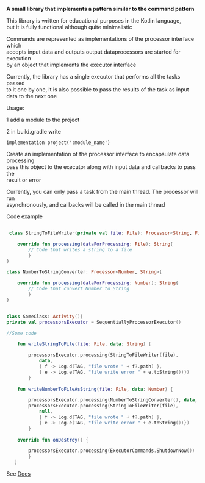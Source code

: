 **A small library that implements a pattern similar to the command pattern**

This library is written for educational purposes in the Kotlin language,  
but it is fully functional although quite minimalistic


Commands are represented as implementations of the processor interface which  
accepts input data and outputs output dataprocessors are started for execution  
by an object that implements the executor interface

Currently, the library has a single executor that performs all the tasks passed  
to it one by one, it is also possible to pass the results of the task as input  
data to the next one

Usage:

1 add a module to the project

2 in build.gradle write
```
implementation project(':module_name')
```
Create an implementation of the processor interface to encapsulate data processing  
pass this object to the executor along with input data and callbacks to pass the  
result or error

Currently, you can only pass a task from the main thread. The processor will run  
asynchronously, and callbacks will be called in the main thread

Code example
```kotlin

 class StringToFileWriter(private val file: File): Processor<String, File>{

    override fun processing(dataForProcessing: File): String{
        // Code that writes a string to a file
        }
}

class NumberToStringConverter: Processor<Number, String>{

    override fun processing(dataForProcessing: Number): String{
        // Code that convert Number to String
        }
}


class SomeClass: Activity(){
private val processorsExecutor = SequentiallyProcessorExecutor()

//Some code

    fun writeStringToFile(file: File, data: String) {

        processorsExecutor.processing(StringToFileWriter(file),
            data,
            { f -> Log.d(TAG, "file wrote " + f?.path) },
            { e -> Log.e(TAG, "file write error " + e.toString())})
        }
    
    fun writeNumberToFileAsString(file: File, data: Number) {

        processorsExecutor.processing(NumberToStringConverter(), data, DELIVER_.TO_NEXT)
        processorsExecutor.processing(StringToFileWriter(file),
            null,
            { f -> Log.d(TAG, "file wrote " + f?.path) },
            { e -> Log.e(TAG, "file write error " + e.toString())})
        }
    
    override fun onDestroy() {

        processorsExecutor.processing(ExecutorCommands.ShutdownNow())
        }
   } 
```
See [Docs](https://dmitrystarkin.github.io/processor_lib/)